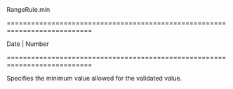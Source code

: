 <!--id-->RangeRule.min<!--/id-->
===========================================================================
<!--type-->Date | Number<!--/type-->
===========================================================================

<!--shortDescription-->
Specifies the minimum value allowed for the validated value.
<!--/shortDescription-->

<!--fullDescription-->

<!--/fullDescription-->